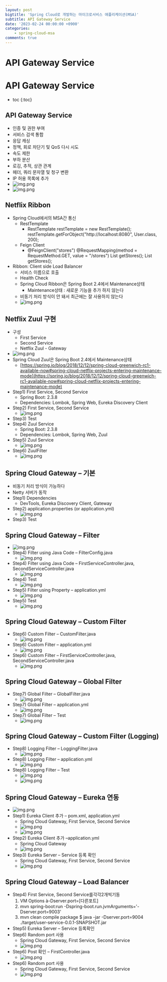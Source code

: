 ```yaml
---
layout: post
bigtitle: 'Spring Cloud로 개발하는 마이크로서비스 애플리케이션(MSA)'
subtitle: API Gateway Service
date: '2023-02-24 00:00:00 +0900'
categories:
    - spring-cloud-msa
comments: true
---
```


# API Gateway Service

# API Gateway Service
* toc
{:toc}

## API Gateway Service
+ 인증 및 권한 부여
+ 서비스 검색 통합
+ 응답 캐싱
+ 정책, 회로 차단기 및 QoS 다시 시도
+ 속도 제한
+ 부하 분산
+ 로깅, 추적, 상관 관계
+ 헤더, 쿼리 문자열 및 청구 변환
+ IP 허용 목록에 추가 
+ ![img.png](../../../../assets/img/spring-cloud-msa/API-Gateway-Service.png)
+ ![img.png](../../../../assets/img/spring-cloud-msa/API-Gateway-Service2.png)

## Netflix Ribbon
+ Spring Cloud에서의 MSA간 통신
  + RestTemplate
    + RestTemplate restTemplate = new RestTemplate();
    restTemplate.getForObject("http://localhost:8080\", User.class, 200); 
  + Feign Client
    + @FeignClient("stores")
      @RequestMapping(method = RequestMethod.GET, value = "/stores") List<Store> getStores();
      List<Store> getStores();
+ Ribbon: Client side Load Balancer
  + 서비스 이름으로 호출
  + Health Check
  + Spring Cloud Ribbon은 Spring Boot 2.4에서 Maintenance상태
    + Maintenance상태 : 새로운 기능을 추가 하지 않는다 
  + 비동기 처리 방식이 안 돼서 최근에는 잘 사용하지 않는다 
  + ![img.png](../../../../assets/img/spring-cloud-msa/API-Gateway-Service3.png)

## Netflix Zuul 구현
+ 구성 
  + First Service
  + Second Service
  + Netflix Zuul - Gateway
+ ![img.png](../../../../assets/img/spring-cloud-msa/API-Gateway-Service4.png)
+ Spring Cloud Zuul은 Spring Boot 2.4에서 Maintenance상태
  + [https://spring.io/blog/2018/12/12/spring-cloud-greenwich-rc1-available-now#spring-cloud-netflix-projects-entering-maintenance-mode](https://spring.io/blog/2018/12/12/spring-cloud-greenwich-rc1-available-now#spring-cloud-netflix-projects-entering-maintenance-mode)
+ Step1) First Service, Second Service
  + Spring Boot: 2.3.8
  + Dependencies: Lombok, Spring Web, Eureka Discovery Client
+ Step2) First Service, Second Service
  + ![img.png](../../../../assets/img/spring-cloud-msa/API-Gateway-Service5.png)
+ Step3) Test
+ Step4) Zuul Service
  + Spring Boot: 2.3.8
  + Dependencies: Lombok, Spring Web, Zuul
+ Step5) Zuul Service
  + ![img.png](../../../../assets/img/spring-cloud-msa/API-Gateway-Service6.png)
+ Step6) ZuulFilter
  + ![img.png](../../../../assets/img/spring-cloud-msa/API-Gateway-Service7.png)

## Spring Cloud Gateway – 기본
+ 비동기 처리 방식이 가능하다
+ Netty 서버가 동작
+ Step1) Dependencies
  + DevTools, Eureka Discovery Client, Gateway
+ Step2) application.properties (or application.yml)
  + ![img.png](../../../../assets/img/spring-cloud-msa/API-Gateway-Service8.png)
+ Step3) Test

## Spring Cloud Gateway – Filter
+ ![img.png](../../../../assets/img/spring-cloud-msa/API-Gateway-Service9.png)
+ Step4) Filter using Java Code – FilterConfig.java
  + ![img.png](../../../../assets/img/spring-cloud-msa/API-Gateway-Service10.png)
+ Step4) Filter using Java Code – FirstServiceController.java, SecondServiceController.java
  + ![img.png](../../../../assets/img/spring-cloud-msa/API-Gateway-Service11.png)
+ Step4) Test
  + ![img.png](../../../../assets/img/spring-cloud-msa/API-Gateway-Service12.png)
+ Step5) Filter using Property – application.yml
  + ![img.png](../../../../assets/img/spring-cloud-msa/API-Gateway-Service13.png)
+ Step5) Test
  + ![img.png](../../../../assets/img/spring-cloud-msa/API-Gateway-Service14.png)

## Spring Cloud Gateway – Custom Filter
+ Step6) Custom Filter – CustomFilter.java
  + ![img.png](../../../../assets/img/spring-cloud-msa/API-Gateway-Service15.png)
+ Step6) Custom Filter – application.yml
  + ![img.png](../../../../assets/img/spring-cloud-msa/API-Gateway-Service16.png)
+ Step6) Custom Filter – FirstServiceController.java, SecondServiceController.java
  + ![img.png](../../../../assets/img/spring-cloud-msa/API-Gateway-Service17.png)

## Spring Cloud Gateway – Global Filter
+ Step7) Global Filter – GlobalFilter.java
  + ![img.png](../../../../assets/img/spring-cloud-msa/API-Gateway-Service18.png)
+ Step7) Global Filter – application.yml
  + ![img.png](../../../../assets/img/spring-cloud-msa/API-Gateway-Service19.png)
+ Step7) Global Filter – Test
  + ![img.png](../../../../assets/img/spring-cloud-msa/API-Gateway-Service20.png)

## Spring Cloud Gateway – Custom Filter (Logging)
+ Step8) Logging Filter – LoggingFilter.java
  + ![img.png](../../../../assets/img/spring-cloud-msa/API-Gateway-Service21.png)
+ Step8) Logging Filter – application.yml
  + ![img.png](../../../../assets/img/spring-cloud-msa/API-Gateway-Service22.png)
+ Step8) Logging Filter – Test
  + ![img.png](../../../../assets/img/spring-cloud-msa/API-Gateway-Service23.png)
  + ![img.png](../../../../assets/img/spring-cloud-msa/API-Gateway-Service24.png)

## Spring Cloud Gateway – Eureka 연동
+ ![img.png](../../../../assets/img/spring-cloud-msa/API-Gateway-Service25.png)
+ Step1) Eureka Client 추가 – pom.xml, application.yml
  + Spring Cloud Gateway, First Service, Second Service
  + ![img.png](../../../../assets/img/spring-cloud-msa/API-Gateway-Service26.png)
  + ![img.png](../../../../assets/img/spring-cloud-msa/API-Gateway-Service27.png)
+ Step2) Eureka Client 추가 –application.yml
  + Spring Cloud Gateway
  + ![img.png](../../../../assets/img/spring-cloud-msa/API-Gateway-Service28.png)
+ Step3) Eureka Server – Service 등록 확인
  + Spring Cloud Gateway, First Service, Second Service
  + ![img.png](../../../../assets/img/spring-cloud-msa/API-Gateway-Service29.png)

## Spring Cloud Gateway – Load Balancer
+ Step4) First Service, Second Service를각각2개씩기동
  1. VM Options à-Dserver.port=[다른포트]
  2. mvn spring-boot:run -Dspring-boot.run.jvmArguments='-Dserver.port=9003'
  3. mvn clean compile package
  $ java -jar -Dserver.port=9004 ./target/user-service-0.0.1-SNAPSHOT.jar
+ Step5) Eureka Server – Service 등록확인
+ Step6) Random port 사용
  + Spring Cloud Gateway, First Service, Second Service
  + ![img.png](../../../../assets/img/spring-cloud-msa/API-Gateway-Service30.png)
+ Step6) Post 확인 – FirstController.java
  + ![img.png](../../../../assets/img/spring-cloud-msa/API-Gateway-Service31.png)
+ Step6) Random port 사용
  + Spring Cloud Gateway, First Service, Second Service
  + ![img.png](../../../../assets/img/spring-cloud-msa/API-Gateway-Service32.png)

